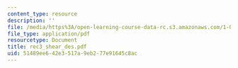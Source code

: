 ```yaml
---
content_type: resource
description: ''
file: /media/https%3A/open-learning-course-data-rc.s3.amazonaws.com/1-051-structural-engineering-design-fall-2003/51489ee642e3517a9eb277e91645c8ac_rec3_shear_des.pdf
file_type: application/pdf
resourcetype: Document
title: rec3_shear_des.pdf
uid: 51489ee6-42e3-517a-9eb2-77e91645c8ac
---
```

